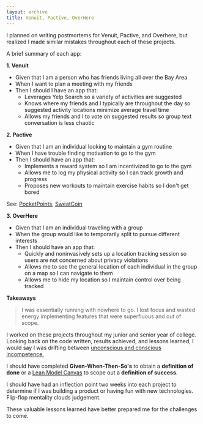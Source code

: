 ```yaml
---
layout: archive
title: Venuit, Pactive, OverHere
---
```


I planned on writing postmortems for Venuit, Pactive, and Overhere, but realized I made similar mistakes throughout each of these projects.

A brief summary of each app:

**1. Venuit**

 - Given that I am a person who has friends living all over the Bay Area
 - When I want to plan a meeting with my friends
 - Then I should I have an app that:
	 - Leverages Yelp Search so a variety of activities are suggested
	 - Knows where my friends and I typically are throughout the day so suggested activity locations minimize average travel time
	 - Allows my friends and I to vote on suggested results so group text conversation is less chaotic

**2. Pactive**

 - Given that I am an individual looking to maintain a gym routine
 - When I have trouble finding motivation to go to the gym
 - Then I should have an app that:
	 - Implements a reward system so I am incentivized to go to the gym
	 - Allows me to log my physical activity so I can track growth and progress
	 - Proposes new workouts to maintain exercise habits so I don't get bored

See: [PocketPoints](https://pocketpoints.com/), [SweatCoin](http://sweatcoinguide.com/)

**3. OverHere**

 - Given that I am an individual traveling with a group
 - When the group would like to temporarily split to pursue different interests
 - Then I should have an app that:
	 - Quickly and noninvasively sets up a location tracking session so users are not concerned about privacy violations
	 - Allows me to see the general location of each individual in the group on a map so I can navigate to them
	 - Allows me to hide my location so I maintain control over being tracked

**Takeaways**
> I was essentially running with nowhere to go. I lost focus and wasted energy implementing features that were superfluous and out of scope.

I worked on these projects throughout my junior and senior year of college.  Looking back on the code written, results achieved, and lessons learned, I would say I was drifting between [unconscious and conscious incompetence.](https://en.wikipedia.org/wiki/Four_stages_of_competence)

I should have completed  **Given-When-Then-So's** to obtain a **definition of  done** or a [Lean Model Canvas](https://blog.leanstack.com/why-lean-canvas-vs-business-model-canvas-af62c0f250f0) to scope out a **definition of success.**

I should have had an inflection point two weeks into each project to determine if I was building a product or having fun with new technologies. Flip-flop mentality clouds judgement.

These valuable lessons learned have better prepared me for the challenges to come.